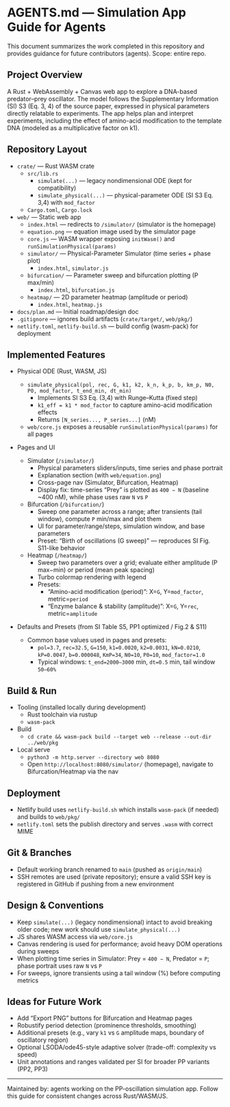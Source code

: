 # AGENTS.md — Simulation App Guide for Agents

This document summarizes the work completed in this repository and provides guidance for future contributors (agents). Scope: entire repo.

## Project Overview
A Rust + WebAssembly + Canvas web app to explore a DNA-based predator–prey oscillator. The model follows the Supplementary Information (SI) S3 (Eq. 3, 4) of the source paper, expressed in physical parameters directly relatable to experiments. The app helps plan and interpret experiments, including the effect of amino-acid modification to the template DNA (modeled as a multiplicative factor on k1).

## Repository Layout
- `crate/` — Rust WASM crate
  - `src/lib.rs`
    - `simulate(...)` — legacy nondimensional ODE (kept for compatibility)
    - `simulate_physical(...)` — physical-parameter ODE (SI S3 Eq. 3,4) with `mod_factor`
  - `Cargo.toml`, `Cargo.lock`
- `web/` — Static web app
  - `index.html` — redirects to `/simulator/` (simulator is the homepage)
  - `equation.png` — equation image used by the simulator page
  - `core.js` — WASM wrapper exposing `initWasm()` and `runSimulationPhysical(params)`
  - `simulator/` — Physical-Parameter Simulator (time series + phase plot)
    - `index.html`, `simulator.js`
  - `bifurcation/` — Parameter sweep and bifurcation plotting (P max/min)
    - `index.html`, `bifurcation.js`
  - `heatmap/` — 2D parameter heatmap (amplitude or period)
    - `index.html`, `heatmap.js`
- `docs/plan.md` — Initial roadmap/design doc
- `.gitignore` — ignores build artifacts (`crate/target/`, `web/pkg/`)
- `netlify.toml`, `netlify-build.sh` — build config (wasm-pack) for deployment

## Implemented Features
- Physical ODE (Rust, WASM, JS)
  - `simulate_physical(pol, rec, G, k1, k2, k_n, k_p, b, km_p, N0, P0, mod_factor, t_end_min, dt_min)`
    - Implements SI S3 Eq. (3,4) with Runge–Kutta (fixed step)
    - `k1_eff = k1 * mod_factor` to capture amino-acid modification effects
    - Returns `[N_series..., P_series...]` (nM)
  - `web/core.js` exposes a reusable `runSimulationPhysical(params)` for all pages

- Pages and UI
  - Simulator (`/simulator/`)
    - Physical parameters sliders/inputs, time series and phase portrait
    - Explanation section (with `web/equation.png`)
    - Cross-page nav (Simulator, Bifurcation, Heatmap)
    - Display fix: time-series “Prey” is plotted as `400 − N` (baseline ~400 nM), while phase uses raw `N` vs `P`
  - Bifurcation (`/bifurcation/`)
    - Sweep one parameter across a range; after transients (tail window), compute `P` min/max and plot them
    - UI for parameter/range/steps, simulation window, and base parameters
    - Preset: “Birth of oscillations (G sweep)” — reproduces SI Fig. S11-like behavior
  - Heatmap (`/heatmap/`)
    - Sweep two parameters over a grid; evaluate either amplitude (P max−min) or period (mean peak spacing)
    - Turbo colormap rendering with legend
    - Presets:
      - “Amino-acid modification (period)”: X=`G`, Y=`mod_factor`, metric=`period`
      - “Enzyme balance & stability (amplitude)”: X=`G`, Y=`rec`, metric=`amplitude`

- Defaults and Presets (from SI Table S5, PP1 optimized / Fig.2 & S11)
  - Common base values used in pages and presets:
    - `pol=3.7`, `rec=32.5`, `G=150`, `k1=0.0020`, `k2=0.0031`, `kN=0.0210`, `kP=0.0047`, `b=0.000048`, `KmP=34`, `N0=10`, `P0=10`, `mod_factor=1.0`
    - Typical windows: `t_end=2000–3000` min, `dt=0.5` min, tail window `50–60%`

## Build & Run
- Tooling (installed locally during development)
  - Rust toolchain via rustup
  - `wasm-pack`
- Build
  - `cd crate && wasm-pack build --target web --release --out-dir ../web/pkg`
- Local serve
  - `python3 -m http.server --directory web 8080`
  - Open `http://localhost:8080/simulator/` (homepage), navigate to Bifurcation/Heatmap via the nav

## Deployment
- Netlify build uses `netlify-build.sh` which installs `wasm-pack` (if needed) and builds to `web/pkg/`
- `netlify.toml` sets the publish directory and serves `.wasm` with correct MIME

## Git & Branches
- Default working branch renamed to `main` (pushed as `origin/main`)
- SSH remotes are used (private repository); ensure a valid SSH key is registered in GitHub if pushing from a new environment

## Design & Conventions
- Keep `simulate(...)` (legacy nondimensional) intact to avoid breaking older code; new work should use `simulate_physical(...)`
- JS shares WASM access via `web/core.js`
- Canvas rendering is used for performance; avoid heavy DOM operations during sweeps
- When plotting time series in Simulator: Prey = `400 − N`, Predator = `P`; phase portrait uses raw `N` vs `P`
- For sweeps, ignore transients using a tail window (%) before computing metrics

## Ideas for Future Work
- Add “Export PNG” buttons for Bifurcation and Heatmap pages
- Robustify period detection (prominence thresholds, smoothing)
- Additional presets (e.g., vary `k1` vs `G` amplitude maps, boundary of oscillatory region)
- Optional LSODA/ode45-style adaptive solver (trade-off: complexity vs speed)
- Unit annotations and ranges validated per SI for broader PP variants (PP2, PP3)

---
Maintained by: agents working on the PP-oscillation simulation app. Follow this guide for consistent changes across Rust/WASM/JS.

